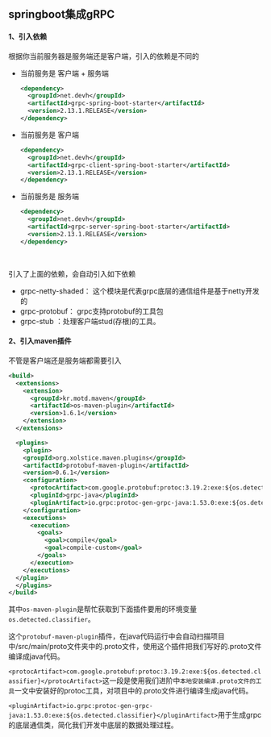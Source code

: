 ## springboot集成gRPC



#### 1、引入依赖

根据你当前服务器是服务端还是客户端，引入的依赖是不同的

- 当前服务是 客户端 + 服务端

  ```xml
  <dependency>
    <groupId>net.devh</groupId>
    <artifactId>grpc-spring-boot-starter</artifactId>
    <version>2.13.1.RELEASE</version>
  </dependency>
  ```

- 当前服务是 客户端

  ```xml
  <dependency>
    <groupId>net.devh</groupId>
    <artifactId>grpc-client-spring-boot-starter</artifactId>
    <version>2.13.1.RELEASE</version>
  </dependency>
  ```

- 当前服务是 服务端

  ```xml
  <dependency>
    <groupId>net.devh</groupId>
    <artifactId>grpc-server-spring-boot-starter</artifactId>
    <version>2.13.1.RELEASE</version>
  </dependency>
  ```

​	



引入了上面的依赖，会自动引入如下依赖

- grpc-netty-shaded： 这个模块是代表grpc底层的通信组件是基于netty开发的
- grpc-protobuf： grpc支持protobuf的工具包
- grpc-stub ：处理客户端stud(存根)的工具。



#### 2、引入maven插件

不管是客户端还是服务端都需要引入

```xml
<build>
  <extensions>
    <extension>
      <groupId>kr.motd.maven</groupId>
      <artifactId>os-maven-plugin</artifactId>
      <version>1.6.1</version>
    </extension>
  </extensions>

  <plugins>
    <plugin>
    <groupId>org.xolstice.maven.plugins</groupId>
    <artifactId>protobuf-maven-plugin</artifactId>
    <version>0.6.1</version>
    <configuration>
      <protocArtifact>com.google.protobuf:protoc:3.19.2:exe:${os.detected.classifier}</protocArtifact>
      <pluginId>grpc-java</pluginId>
      <pluginArtifact>io.grpc:protoc-gen-grpc-java:1.53.0:exe:${os.detected.classifier}</pluginArtifact>
    </configuration>
    <executions>
      <execution>
        <goals>
          <goal>compile</goal>
          <goal>compile-custom</goal>
        </goals>
      </execution>
    </executions>
  </plugin>
  </plugins>
</build>
```



其中`os-maven-plugin`是帮忙获取到下面插件要用的环境变量`os.detected.classifier`。



这个`protobuf-maven-plugin`插件，在java代码运行中会自动扫描项目中/src/main/proto文件夹中的.proto文件，使用这个插件把我们写好的.proto文件编译成java代码。

`<protocArtifact>com.google.protobuf:protoc:3.19.2:exe:${os.detected.classifier}</protocArtifact>`这一段是使用我们进阶中`本地安装编译.proto文件的工具`一文中安装好的protoc工具，对项目中的.proto文件进行编译生成java代码。

`<pluginArtifact>io.grpc:protoc-gen-grpc-java:1.53.0:exe:${os.detected.classifier}</pluginArtifact>`用于生成grpc的底层通信类，简化我们开发中底层的数据处理过程。

